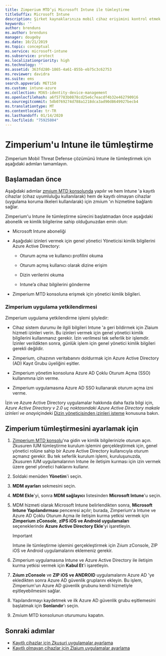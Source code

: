 ```yaml
---
title: Zimperium MTD’yi Microsoft Intune ile tümleştirme
titleSuffix: Microsoft Intune
description: Şirket kaynaklarınıza mobil cihaz erişimini kontrol etmek için Microsoft Intune ile Zimperium Mobile Threat Defense (MTD) çözümünü kurma.
keywords: ''
author: brenduns
ms.author: brenduns
manager: dougeby
ms.date: 10/21/2019
ms.topic: conceptual
ms.service: microsoft-intune
ms.subservice: protect
ms.localizationpriority: high
ms.technology: ''
ms.assetid: 363fd280-1865-4a61-855b-eb75c3c62753
ms.reviewer: davidra
ms.suite: ems
search.appverid: MET150
ms.custom: intune-azure
ms.collection: M365-identity-device-management
ms.openlocfilehash: a6f57783b0878cd25e6c7eacdf4b32e462790916
ms.sourcegitcommit: 5db0769274d788a1218dca3ad90d8649927becb4
ms.translationtype: MT
ms.contentlocale: tr-TR
ms.lasthandoff: 01/14/2020
ms.locfileid: "75925804"
---
```

# <a name="integrate-zimperium-with-intune"></a>Zimperium'u Intune ile tümleştirme

Zimperium Mobil Threat Defense çözümünü Intune ile tümleştirmek için aşağıdaki adımları tamamlayın.

## <a name="before-you-begin"></a>Başlamadan önce

Aşağıdaki adımlar [zmıium MTD konsolunda](https://www.zimperium.com/platform) yapılır ve hem Intune 'a kayıtlı cihazlar (cihaz uyumluluğu kullanılarak) hem de kayıtlı olmayan cihazlar (uygulama koruma ilkeleri kullanılarak) için zmıium 'ın hizmetine bağlantı sağlar.

Zimperium'u Intune ile tümleştirme sürecini başlatmadan önce aşağıdaki abonelik ve kimlik bilgilerine sahip olduğunuzdan emin olun:

- Microsoft Intune aboneliği

- Aşağıdaki izinleri vermek için genel yönetici Yöneticisi kimlik bilgilerini Azure Active Directory:

  - Oturum açma ve kullanıcı profilini okuma

  - Oturum açmış kullanıcı olarak dizine erişim

  - Dizin verilerini okuma

  - Intune’a cihaz bilgilerini gönderme

- Zimperium MTD konsoluna erişmek için yönetici kimlik bilgileri.

### <a name="zimperium-app-authorization"></a>Zimperium uygulama yetkilendirmesi

Zimperium uygulama yetkilendirme işlemi şöyledir:

- Cihaz sistem durumu ile ilgili bilgileri Intune 'a geri bildirmek için Zlaium hizmeti izinleri verin. Bu izinleri vermek için genel yönetici kimlik bilgilerini kullanmanız gerekir. İzin verilmesi tek seferlik bir işlemdir. İzinler verildikten sonra, günlük işlem için genel yönetici kimlik bilgileri gerekli değildir.

- Zimperium, cihazının veritabanını doldurmak için Azure Active Directory (AD) Kayıt Grubu üyeliğini eşitler.

- Zimperium yönetim konsoluna Azure AD Çoklu Oturum Açma (SSO) kullanımına izin verme.

- Zimperium uygulamasına Azure AD SSO kullanarak oturum açma izni verme.

İzin ve Azure Active Directory uygulamalar hakkında daha fazla bilgi için, *Azure Active Directory v 2.0 uç noktasındaki Azure Active Directory makale izinleri ve onayı*içindeki [Dizin yöneticisinden izinleri isteme](https://docs.microsoft.com/azure/active-directory/develop/v2-permissions-and-consent#request-the-permissions-from-a-directory-admin) konusuna bakın.


## <a name="to-set-up-zimperium-integration"></a>Zimperium tümleştirmesini ayarlamak için

1. [Zimperium MTD konsolu](https://www.zimperium.com/platform)'na gidin ve kimlik bilgilerinizle oturum açın. Zkusuren IUM tümleştirme kurulum işlemini gerçekleştirmek için, genel yönetici rolüne sahip bir Azure Active Directory kullanıcıyla oturum açmanız gerekir. Bu tek seferlik kurulum işlemi, kuruluşunuzda, Zkusuren IUM uygulamalarının Intune ile iletişim kurması için izin vermek üzere genel yönetici haklarını kullanır. 

2. Soldaki menüden **Yönetim**'i seçin.

3. **MDM ayarları** sekmesini seçin.

4. **MDM Ekle**'yi, sonra **MDM sağlayıcı** listesinden **Microsoft Intune**'u seçin.

5. MDM hizmeti olarak Microsoft Intune belirlendikten sonra, **Microsoft Intune Yapılandırması** penceresi açılır; burada, Zimperium'a Intune ve Azure AD Çoklu Oturum Açma ile iletişim kurma yetkisi vermek için **Zimperium zConsole**, **zIPS iOS ve Android uygulamaları** seçeneklerinde **Azure Active Directory Ekle**'yi işaretleyin.

    > [!IMPORTANT]  
    > Intune ile tümleştirme işlemini gerçekleştirmek için Zıium zConsole, ZIP iOS ve Android uygulamalarını eklemeniz gerekir.

6. Zimperium uygulamasına Intune ve Azure Active Directory ile iletişim kurma yetkisi vermek için **Kabul Et**'i işaretleyin.

7. **Zıium zConsole** ve **ZIP iOS ve ANDROID** uygulamalarını Azure AD 'ye ekledikten sonra Azure AD güvenlik gruplarını ekleyin. Bu işlem, Zimperium'un Azure AD güvenlik grubunu kendi hizmetiyle eşitleyebilmesini sağlar.

8. Yapılandırmayı kaydetmek ve ilk Azure AD güvenlik grubu eşitlemesini başlatmak için **Sonlandır**'ı seçin.

9. Zmıium MTD konsolunun oturumunu kapatın.

## <a name="next-steps"></a>Sonraki adımlar

- [Kayıtlı cihazlar için Zkusuri uygulamalar ayarlama](mtd-apps-ios-app-configuration-policy-add-assign.md)
- [Kayıtlı olmayan cihazlar için Zlaium uygulamalar ayarlama](~/protect/mtd-add-apps-unenrolled-devices.md)
